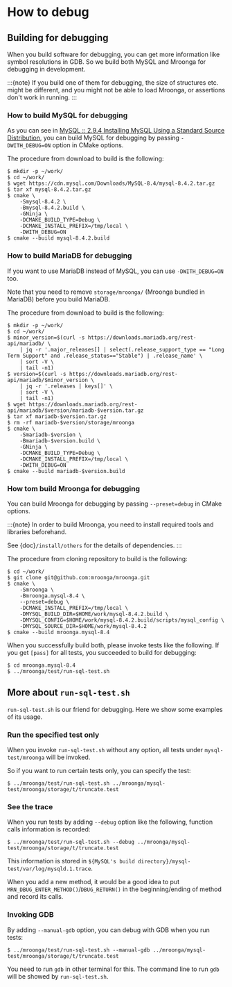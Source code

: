 # How to debug

## Building for debugging

When you build software for debugging, you can get more information like symbol resolutions in GDB. So we build both MySQL and Mroonga for debugging in development.

:::{note}
If you build one of them for debugging, the size of structures etc. might be different, and you might not be able to load Mroonga, or assertions don't work in running.
:::

### How to build MySQL for debugging

As you can see in [MySQL :: 2.9.4 Installing MySQL Using a Standard Source Distribution](https://dev.mysql.com/doc/refman/8.4/en/installing-source-distribution.html), you can build MySQL for debugging by passing `-DWITH_DEBUG=ON` option in CMake options.

The procedure from download to build is the following:

```console
$ mkdir -p ~/work/
$ cd ~/work/
$ wget https://cdn.mysql.com/Downloads/MySQL-8.4/mysql-8.4.2.tar.gz
$ tar xf mysql-8.4.2.tar.gz
$ cmake \
    -Smysql-8.4.2 \
    -Bmysql-8.4.2.build \
    -GNinja \
    -DCMAKE_BUILD_TYPE=Debug \
    -DCMAKE_INSTALL_PREFIX=/tmp/local \
    -DWITH_DEBUG=ON
$ cmake --build mysql-8.4.2.build
```

### How to build MariaDB for debugging

If you want to use MariaDB instead of MySQL, you can use `-DWITH_DEBUG=ON` too.

Note that you need to remove `storage/mroonga/` (Mroonga bundled in
MariaDB) before you build MariaDB.

The procedure from download to build is the following:

```console
$ mkdir -p ~/work/
$ cd ~/work/
$ minor_version=$(curl -s https://downloads.mariadb.org/rest-api/mariadb/ \
    | jq -r '.major_releases[] | select(.release_support_type == "Long Term Support" and .release_status=="Stable") | .release_name' \
    | sort -V \
    | tail -n1)
$ version=$(curl -s https://downloads.mariadb.org/rest-api/mariadb/$minor_version \
    | jq -r '.releases | keys[]' \
    | sort -V \
    | tail -n1)
$ wget https://downloads.mariadb.org/rest-api/mariadb/$version/mariadb-$version.tar.gz
$ tar xf mariadb-$version.tar.gz
$ rm -rf mariadb-$version/storage/mroonga
$ cmake \
    -Smariadb-$version \
    -Bmariadb-$version.build \
    -GNinja \
    -DCMAKE_BUILD_TYPE=Debug \
    -DCMAKE_INSTALL_PREFIX=/tmp/local \
    -DWITH_DEBUG=ON
$ cmake --build mariadb-$version.build
```

### How tom build Mroonga for debugging

You can build Mroonga for debugging by passing `--preset=debug` in CMake options.

:::{note}
In order to build Mroonga, you need to install required tools and libraries beforehand.

See {doc}`/install/others` for the details of dependencies.
:::

The procedure from cloning repository to build is the following:

```console
$ cd ~/work/
$ git clone git@github.com:mroonga/mroonga.git
$ cmake \
    -Smroonga \
    -Bmroonga.mysql-8.4 \
    --preset=debug \
    -DCMAKE_INSTALL_PREFIX=/tmp/local \
    -DMYSQL_BUILD_DIR=$HOME/work/mysql-8.4.2.build \
    -DMYSQL_CONFIG=$HOME/work/mysql-8.4.2.build/scripts/mysql_config \
    -DMYSQL_SOURCE_DIR=$HOME/work/mysql-8.4.2
$ cmake --build mroonga.mysql-8.4
```

When you successfully build both, please invoke tests like the following. If you get `[pass]` for all tests, you succeeded to build for debugging:

```console
$ cd mroonga.mysql-8.4
$ ../mroonga/test/run-sql-test.sh
```

## More about `run-sql-test.sh`

`run-sql-test.sh` is our friend for debugging. Here we show some examples of its usage.

### Run the specified test only

When you invoke `run-sql-test.sh` without any option, all tests under `mysql-test/mroonga` will be invoked.

So if you want to run certain tests only, you can specify the test:

```console
$ ../mroonga/test/run-sql-test.sh ../mroonga/mysql-test/mroonga/storage/t/truncate.test
```

### See the trace

When you run tests by adding `--debug` option like the following, function calls information is recorded:

```console
$ ../mroonga/test/run-sql-test.sh --debug ../mroonga/mysql-test/mroonga/storage/t/truncate.test
```

This information is stored in `${MySQL's build directory}/mysql-test/var/log/mysqld.1.trace`.

When you add a new method, it would be a good idea to put `MRN_DBUG_ENTER_METHOD()`/`DBUG_RETURN()` in the beginning/ending of method and record its calls.

### Invoking GDB

By adding `--manual-gdb` option, you can debug with GDB when you run tests:

```console
$ ../mroonga/test/run-sql-test.sh --manual-gdb ../mroonga/mysql-test/mroonga/storage/t/truncate.test
```

You need to run `gdb` in other terminal for this. The command line to run `gdb` will be showed by `run-sql-test.sh`.
